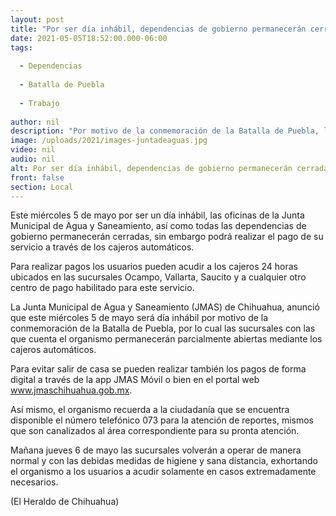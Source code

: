 ```yaml
---
layout: post
title: "Por ser día inhábil, dependencias de gobierno permanecerán cerradas"
date: 2021-05-05T18:52:00.000-06:00
tags:
  
  - Dependencias
  
  - Batalla de Puebla
  
  - Trabajo
  
author: nil
description: "Por motivo de la conmemoración de la Batalla de Puebla, las operaciones se retomarán el jueves 6 de mayo"
image: /uploads/2021/images-juntadeaguas.jpg
video: nil
audio: nil
alt: Por ser día inhábil, dependencias de gobierno permanecerán cerradas
front: false
section: Local
---
```


Este miércoles 5 de mayo por ser un día inhábil, las oficinas de la Junta Municipal de Agua y Saneamiento, así como todas las dependencias de gobierno permanecerán cerradas, sin embargo podrá realizar el pago de su servicio a través de los cajeros automáticos.

Para realizar pagos los usuarios pueden acudir a los cajeros 24 horas ubicados en las sucursales Ocampo, Vallarta, Saucito y a cualquier otro centro de pago habilitado para este servicio.

La Junta Municipal de Agua y Saneamiento (JMAS) de Chihuahua, anunció que este miércoles 5 de mayo será día inhábil por motivo de la conmemoración de la Batalla de Puebla, por lo cual las sucursales con las que cuenta el organismo permanecerán parcialmente abiertas mediante los cajeros automáticos.

Para evitar salir de casa se pueden realizar también los pagos de forma digital a través de la app JMAS Móvil o bien en el portal web www.jmaschihuahua.gob.mx.

Así mismo, el organismo recuerda a la ciudadanía que se encuentra disponible el número telefónico 073 para la atención de reportes, mismos que son canalizados al área correspondiente para su pronta atención.

Mañana jueves 6 de mayo las sucursales volverán a operar de manera normal y con las debidas medidas de higiene y sana distancia, exhortando el organismo a los usuarios a acudir solamente en casos extremadamente necesarios.

(El Heraldo de Chihuahua)